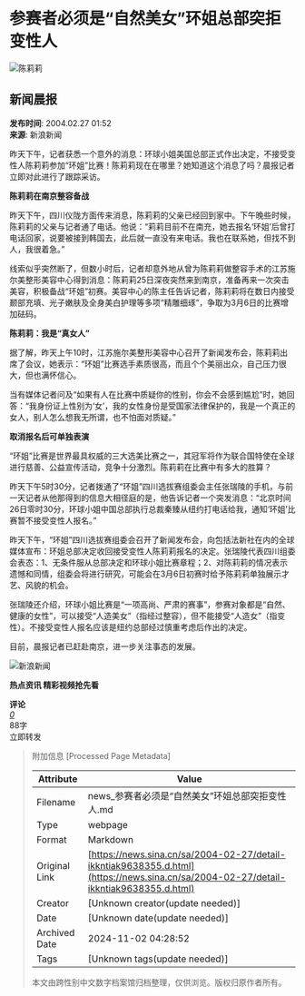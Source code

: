 # 参赛者必须是“自然美女”环姐总部突拒变性人

![陈莉莉](//n.sinaimg.cn/sinacn/20170516/1212-fyfeutq0813373.jpg)

## 新闻晨报

**发布时间**: 2004.02.27 01:52  
**来源**: 新浪新闻

昨天下午，记者获悉一个意外的消息：环球小姐美国总部正式作出决定，不接受变性人陈莉莉参加“环姐”比赛！陈莉莉现在在哪里？她知道这个消息了吗？晨报记者立即对此进行了跟踪采访。

**陈莉莉在南京整容备战**

昨天下午，四川仪陇方面传来消息，陈莉莉的父亲已经回到家中。下午晚些时候，陈莉莉的父亲与记者通了电话。他说：“莉莉目前不在南充，她去报名‘环姐’后曾打电话回家，说要被接到韩国去，此后就一直没有来电话。我也在联系她，但找不到人，我很着急。”

线索似乎突然断了，但数小时后，记者却意外地从曾为陈莉莉做整容手术的江苏施尔美整形美容中心得到消息：陈莉莉25日深夜突然来到南京，准备再来一次突击美容，积极备战“环姐”初赛。美容中心的陈主任告诉记者，陈莉莉将在数日内接受颞部充填、光子嫩肤及全身美白护理等多项“精雕细琢”，争取为3月6日的比赛增加砝码。

**陈莉莉：我是“真女人”**

据了解，昨天上午10时，江苏施尔美整形美容中心召开了新闻发布会，陈莉莉出席了会议，她表示：“环姐”比赛选手素质很高，而且个个美丽出众，自己压力很大，但也满怀信心。

当有媒体记者问及“如果有人在比赛中质疑你的性别，你会不会感到尴尬”时，她回答：“我身份证上性别为‘女’，我的女性身份是受国家法律保护的，我是一个真正的女人，别人怎么想我无所谓，也不怕面对质疑。”

**取消报名后可单独表演**

“环姐”比赛是世界最具权威的三大选美比赛之一，其冠军将作为联合国特使在全球进行慈善、公益宣传活动，竞争十分激烈。陈莉莉在比赛中有多大的胜算？

昨天下午5时30分，记者拨通了“环姐”四川选拔赛组委会主任张瑞陵的手机，与前一天记者从他那得到的信息大相径庭的是，他告诉记者一个突发消息：“北京时间26日零时30分，环球小姐中国总部执行总裁秦臻从纽约打电话给我，通知‘环姐’比赛暂不接受变性人报名。”

昨天下午，“环姐”四川选拔赛组委会召开了新闻发布会，向包括法新社在内的全球媒体宣布：环姐总部决定收回接受变性人陈莉莉报名的决定。张瑞陵代表四川组委会表态：1、无条件服从总部决定和环球小姐比赛章程；2、对陈莉莉的情况表示遗憾和同情，组委会将进行研究，可能会在3月6日初赛时给予陈莉莉单独展示才艺、风貌的机会。

张瑞陵还介绍，环球小姐比赛是“一项高尚、严肃的赛事”，参赛对象都是“自然、健康的女性”，可以接受“人造美女”（指经过整容），但不能接受“人造女”（指变性）。不接受变性人报名应该是纽约总部经过慎重考虑后作出的决定。

目前，晨报记者已赶赴南京，进一步关注事态的发展。

![新浪新闻](https://n.sinaimg.cn/default/80905340/20200331/sinalogo.png)

**热点资讯 精彩视频抢先看** 

**评论**  
[_0_](https://cmnt.sina.cn/index?product=comos&index=kkntiak9638355&tj_ch=news&is_clear=0)  
88字  
立即转发

> 附加信息 [Processed Page Metadata]
>
> | Attribute       | Value                                  |
> |-----------------|----------------------------------------|
> | Filename        | news_参赛者必须是“自然美女”环姐总部突拒变性人.md                             |
> | Type            | webpage                                 |
> | Format          | Markdown                               |
> | Original Link   | [https://news.sina.cn/sa/2004-02-27/detail-ikkntiak9638355.d.html](https://news.sina.cn/sa/2004-02-27/detail-ikkntiak9638355.d.html)                       |
> | Creator         | [Unknown creator(update needed)]                              |
> | Date            | [Unknown date(update needed)]                                 |
> | Archived Date   | 2024-11-02 04:28:52                             |
> | Tags            | [Unknown tags(update needed)]                                 |
>
> 本文由跨性别中文数字档案馆归档整理，仅供浏览。版权归原作者所有。
>